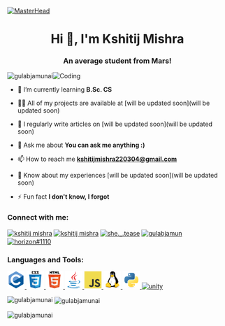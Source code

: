 [![MasterHead](https://i.pinimg.com/originals/9f/86/b4/9f86b47b419ab91250927b7fad7f08fd.gif)](https://GulabJamunAI.io)
<h1 align="center">Hi 👋, I'm Kshitij Mishra</h1>
<h3 align="center">An average student from Mars!</h3>
<img align="right" alt="Coding" width="400" src="https://encrypted-tbn0.gstatic.com/images?q=tbn:ANd9GcRvR4pItA4Pv1Jh3U_cUjeV46WbSFtj7CaBOQ&usqp=CAU">

<p align="center"> <img src="https://komarev.com/ghpvc/?username=gulabjamunai&label=Profile%20views&color=0e75b6&style=flat" alt="gulabjamunai" /> </p>

- 🌱 I’m currently learning **B.Sc. CS**

- 👨‍💻 All of my projects are available at [will be updated soon](will be updated soon)

- 📝 I regularly write articles on [will be updated soon](will be updated soon)

- 💬 Ask me about **You can ask me anything :)**

- 📫 How to reach me **kshitijmishra220304@gmail.com**

- 📄 Know about my experiences [will be updated soon](will be updated soon)

- ⚡ Fun fact **I don't know, I forgot**

<h3 align="left">Connect with me:</h3>
<p align="left">
<a href="https://linkedin.com/in/kshitij mishra" target="blank"><img align="center" src="https://raw.githubusercontent.com/rahuldkjain/github-profile-readme-generator/master/src/images/icons/Social/linked-in-alt.svg" alt="kshitij mishra" height="30" width="40" /></a>
<a href="https://fb.com/kshitij mishra" target="blank"><img align="center" src="https://raw.githubusercontent.com/rahuldkjain/github-profile-readme-generator/master/src/images/icons/Social/facebook.svg" alt="kshitij mishra" height="30" width="40" /></a>
<a href="https://instagram.com/she._.tease" target="blank"><img align="center" src="https://raw.githubusercontent.com/rahuldkjain/github-profile-readme-generator/master/src/images/icons/Social/instagram.svg" alt="she._.tease" height="30" width="40" /></a>
<a href="https://www.youtube.com/c/gulabjamun" target="blank"><img align="center" src="https://raw.githubusercontent.com/rahuldkjain/github-profile-readme-generator/master/src/images/icons/Social/youtube.svg" alt="gulabjamun" height="30" width="40" /></a>
<a href="https://discord.gg/horizon#1110" target="blank"><img align="center" src="https://raw.githubusercontent.com/rahuldkjain/github-profile-readme-generator/master/src/images/icons/Social/discord.svg" alt="horizon#1110" height="30" width="40" /></a>
</p>

<h3 align="left">Languages and Tools:</h3>
<p align="left"> <a href="https://www.cprogramming.com/" target="_blank" rel="noreferrer"> <img src="https://raw.githubusercontent.com/devicons/devicon/master/icons/c/c-original.svg" alt="c" width="40" height="40"/> </a> <a href="https://www.w3schools.com/css/" target="_blank" rel="noreferrer"> <img src="https://raw.githubusercontent.com/devicons/devicon/master/icons/css3/css3-original-wordmark.svg" alt="css3" width="40" height="40"/> </a> <a href="https://www.w3.org/html/" target="_blank" rel="noreferrer"> <img src="https://raw.githubusercontent.com/devicons/devicon/master/icons/html5/html5-original-wordmark.svg" alt="html5" width="40" height="40"/> </a> <a href="https://www.java.com" target="_blank" rel="noreferrer"> <img src="https://raw.githubusercontent.com/devicons/devicon/master/icons/java/java-original.svg" alt="java" width="40" height="40"/> </a> <a href="https://developer.mozilla.org/en-US/docs/Web/JavaScript" target="_blank" rel="noreferrer"> <img src="https://raw.githubusercontent.com/devicons/devicon/master/icons/javascript/javascript-original.svg" alt="javascript" width="40" height="40"/> </a> <a href="https://www.linux.org/" target="_blank" rel="noreferrer"> <img src="https://raw.githubusercontent.com/devicons/devicon/master/icons/linux/linux-original.svg" alt="linux" width="40" height="40"/> </a> <a href="https://www.python.org" target="_blank" rel="noreferrer"> <img src="https://raw.githubusercontent.com/devicons/devicon/master/icons/python/python-original.svg" alt="python" width="40" height="40"/> </a> <a href="https://unity.com/" target="_blank" rel="noreferrer"> <img src="https://www.vectorlogo.zone/logos/unity3d/unity3d-icon.svg" alt="unity" width="40" height="40"/> </a> </p>

<p><img align="left" src="https://github-readme-stats.vercel.app/api/top-langs?username=gulabjamunai&show_icons=true&locale=en&layout=compact" alt="gulabjamunai" /></p>

<p>&nbsp;<img align="center" src="https://github-readme-stats.vercel.app/api?username=gulabjamunai&show_icons=true&locale=en" alt="gulabjamunai" /></p>

<p><img align="center" src="https://github-readme-streak-stats.herokuapp.com/?user=gulabjamunai&" alt="gulabjamunai" /></p>
